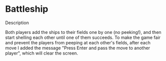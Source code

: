 # Battleship
Description

Both players add the ships to their fields one by one (no peeking!), and then start shelling each other until one of them succeeds. To make the game fair and prevent the players from peeping at each other's fields, after each move I added the message "Press Enter and pass the move to another player", which will clear the screen.
